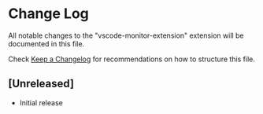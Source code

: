 # Change Log

All notable changes to the "vscode-monitor-extension" extension will be documented in this file.

Check [Keep a Changelog](http://keepachangelog.com/) for recommendations on how to structure this file.

## [Unreleased]

- Initial release